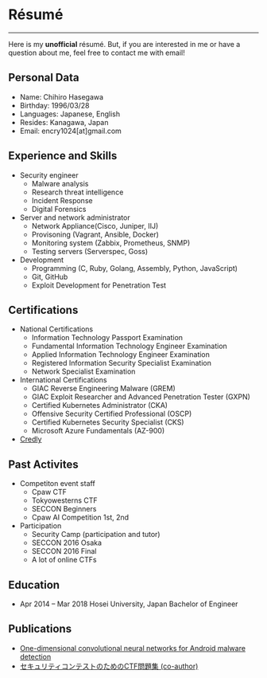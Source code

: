 # Résumé
---
Here is my **unofficial** résumé. But, if you are interested in me or have a question about me, feel free to contact me with email!

## Personal Data
- Name: Chihiro Hasegawa
- Birthday: 1996/03/28
- Languages: Japanese, English
- Resides: Kanagawa, Japan
- Email: encry1024[at]gmail.com
  
## Experience and Skills
- Security engineer
  - Malware analysis
  - Research threat intelligence
  - Incident Response
  - Digital Forensics
- Server and network administrator
  - Network Appliance(Cisco, Juniper, IIJ)
  - Provisoning (Vagrant, Ansible, Docker)
  - Monitoring system (Zabbix, Prometheus, SNMP)
  - Testing servers (Serverspec, Goss)
- Development
  - Programming (C, Ruby, Golang, Assembly, Python, JavaScript)
  - Git, GitHub
  - Exploit Development for Penetration Test

## Certifications
- National Certifications
  - Information Technology Passport Examination
  - Fundamental Information Technology Engineer Examination
  - Applied Information Technology Engineer Examination
  - Registered Information Security Specialist Examination
  - Network Specialist Examination
- International Certifications
  - GIAC Reverse Engineering Malware (GREM)
  - GIAC Exploit Researcher and Advanced Penetration Tester (GXPN)
  - Certified Kubernetes Administrator (CKA)
  - Offensive Security Certified Professional (OSCP)
  - Certified Kubernetes Security Specialist (CKS)
  - Microsoft Azure Fundamentals (AZ-900)
- [Credly](https://www.credly.com/users/chihiro-hasegawa/badges?sort=-state_updated_at&page=1)

## Past Activites
- Competiton event staff
  - Cpaw CTF
  - Tokyowesterns CTF
  - SECCON Beginners
  - Cpaw AI Competition 1st, 2nd
- Participation
  - Security Camp (participation and tutor)
  - SECCON 2016 Osaka
  - SECCON 2016 Final
  - A lot of online CTFs
  
## Education
- Apr 2014 – Mar 2018 Hosei University, Japan Bachelor of Engineer

## Publications
- [One-dimensional convolutional neural networks for Android malware detection](https://ieeexplore.ieee.org/abstract/document/8368693)
- [セキュリティコンテストのためのCTF問題集 (co-author)](https://book.mynavi.jp/ec/products/detail/id=75673)

